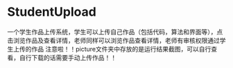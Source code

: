 # StudentUpload
一个学生作品上传系统，学生可以上传自己作品（包括代码，算法和界面等），点击浏览作品及查看详情，老师同样可以浏览作品查看详情，老师有审核权限通过学生上传的作品
注意啦！！picture文件夹中存放的是运行结果截图，可以自行查看，自行下载的话需要手动上传作品！！

